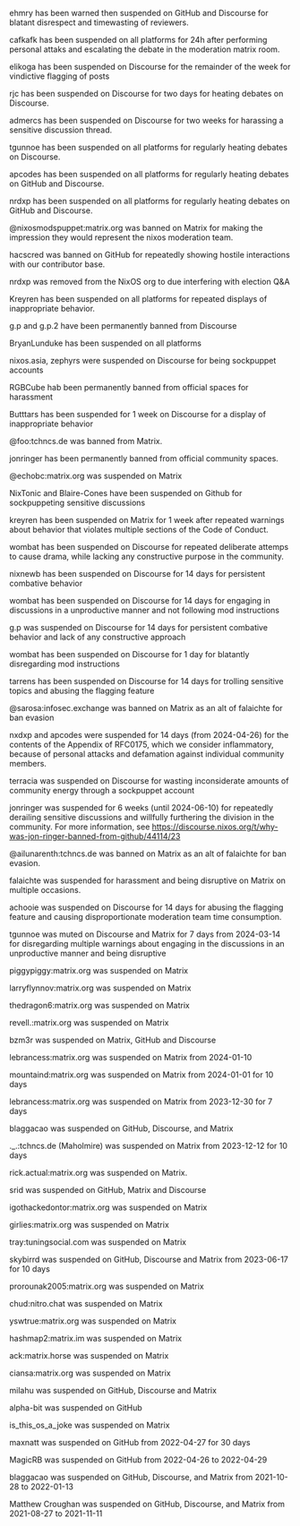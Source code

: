 ehmry has been warned then suspended on GitHub and Discourse for blatant disrespect and timewasting of reviewers.

cafkafk has been suspended on all platforms for 24h after performing personal attaks and escalating the debate in the moderation matrix room.

elikoga has been suspended on Discourse for the remainder of the week for vindictive flagging of posts

rjc has been suspended on Discourse for two days for heating debates on Discourse.

admercs has been suspended on Discourse for two weeks for harassing a sensitive discussion thread.

tgunnoe has been suspended on all platforms for regularly heating debates on Discourse.

apcodes has been suspended on all platforms for regularly heating debates on GitHub and Discourse.

nrdxp has been suspended on all platforms for regularly heating debates on GitHub and Discourse.

@nixosmodspuppet:matrix.org was banned on Matrix for making the impression they would represent the nixos moderation team.

hacscred was banned on GitHub for repeatedly showing hostile interactions with our contributor base.

nrdxp was removed from the NixOS org to due interfering with election Q&A

Kreyren has been suspended on all platforms for repeated displays of inappropriate behavior.

g.p and g.p.2 have been permanently banned from Discourse

BryanLunduke has been suspended on all platforms

nixos.asia, zephyrs were suspended on Discourse for being sockpuppet accounts

RGBCube hab been permanently banned from official spaces for harassment

Butttars has been suspended for 1 week on Discourse for a display of inappropriate behavior

@foo:tchncs.de was banned from Matrix.

jonringer has been permanently banned from official community spaces.

@echobc:matrix.org was suspended on Matrix

NixTonic and Blaire-Cones have been suspended on Github for sockpuppeting sensitive discussions

kreyren has been suspended on Matrix for 1 week after repeated warnings about behavior that violates multiple sections of the Code of Conduct.

wombat has been suspended on Discourse for repeated deliberate attemps to cause drama, while lacking any constructive purpose in the community.

nixnewb has been suspended on Discourse for 14 days for persistent combative behavior

wombat has been suspended on Discourse for 14 days for engaging in discussions in a unproductive manner and not following mod instructions

g.p was suspended on Discourse for 14 days for persistent combative behavior and lack of any constructive approach

wombat has been suspended on Discourse for 1 day for blatantly disregarding mod instructions

tarrens has been suspended on Discourse for 14 days for trolling sensitive topics and abusing the flagging feature

@sarosa:infosec.exchange was banned on Matrix as an alt of falaichte for ban evasion

nxdxp and apcodes were suspended for 14 days (from 2024-04-26) for the contents of the Appendix of RFC0175, which we consider inflammatory, because of personal attacks and defamation against individual community members.

terracia was suspended on Discourse for wasting inconsiderate amounts of community energy through a sockpuppet account

jonringer was suspended for 6 weeks (until 2024-06-10) for repeatedly derailing sensitive discussions and willfully furthering the division in the community. For more information, see <https://discourse.nixos.org/t/why-was-jon-ringer-banned-from-github/44114/23>

@ailunarenth:tchncs.de was banned on Matrix as an alt of falaichte for ban evasion.

falaichte was suspended for harassment and being disruptive on Matrix on multiple occasions.

achooie was suspended on Discourse for 14 days for abusing the flagging feature and causing disproportionate moderation team time consumption.

tgunnoe was muted on Discourse and Matrix for 7 days from 2024-03-14 for disregarding multiple warnings about engaging in the discussions in an unproductive manner and being disruptive

piggypiggy:matrix.org was suspended on Matrix

larryflynnov:matrix.org was suspended on Matrix

thedragon6:matrix.org was suspended on Matrix

revell.:matrix.org was suspended on Matrix

bzm3r was suspended on Matrix, GitHub and Discourse

lebrancess:matrix.org was suspended on Matrix from 2024-01-10

mountaind:matrix.org was suspended on Matrix from 2024-01-01 for 10 days

lebrancess:matrix.org was suspended on Matrix from 2023-12-30 for 7 days

blaggacao was suspended on GitHub, Discourse, and Matrix

._.:tchncs.de (Maholmire) was suspended on Matrix from 2023-12-12 for 10 days

rick.actual:matrix.org was suspended on Matrix.

srid was suspended on GitHub, Matrix and Discourse

igothackedontor:matrix.org was suspended on Matrix

girlies:matrix.org was suspended on Matrix

tray:tuningsocial.com was suspended on Matrix

skybirrd was suspended on GitHub, Discourse and Matrix from 2023-06-17 for 10 days

prorounak2005:matrix.org was suspended on Matrix

chud:nitro.chat was suspended on Matrix

yswtrue:matrix.org was suspended on Matrix

hashmap2:matrix.im was suspended on Matrix

ack:matrix.horse was suspended on Matrix

ciansa:matrix.org was suspended on Matrix

milahu was suspended on GitHub, Discourse and Matrix

alpha-bit was suspended on GitHub

is_this_os_a_joke was suspended on Matrix

maxnatt was suspended on GitHub from 2022-04-27 for 30 days

MagicRB was suspended on GitHub from 2022-04-26 to 2022-04-29

blaggacao was suspended on GitHub, Discourse, and Matrix from 2021-10-28 to 2022-01-13

Matthew Croughan was suspended on GitHub, Discourse, and Matrix from 2021-08-27 to 2021-11-11
